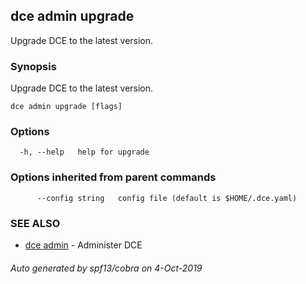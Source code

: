 ## dce admin upgrade

Upgrade DCE to the latest version.

### Synopsis

Upgrade DCE to the latest version.

```
dce admin upgrade [flags]
```

### Options

```
  -h, --help   help for upgrade
```

### Options inherited from parent commands

```
      --config string   config file (default is $HOME/.dce.yaml)
```

### SEE ALSO

* [dce admin](dce_admin.md)	 - Administer DCE

###### Auto generated by spf13/cobra on 4-Oct-2019
